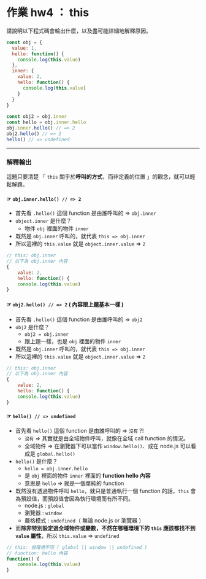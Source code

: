 # 作業 hw4 ： this

請說明以下程式碼會輸出什麼，以及盡可能詳細地解釋原因。

```javascript
const obj = {
  value: 1,
  hello: function() {
    console.log(this.value)
  },
  inner: {
    value: 2,
    hello: function() {
      console.log(this.value)
    }
  }
}
  
const obj2 = obj.inner
const hello = obj.inner.hello
obj.inner.hello() // => 2
obj2.hello() // => 2
hello() // => undefined
```

---

### 解釋輸出

這題只要清楚 「 `this` 關乎於**呼叫的方式**，而非定義的位置 」的觀念，就可以輕鬆解題。

#### ☞ `obj.inner.hello() // => 2`

- 首先看 `.hello()` 這個 function 是由誰呼叫的 => `obj.inner`
- `object.inner` 是什麼？ 
    - 物件 `obj` 裡面的物件 `inner`
- 既然是 `obj.inner` 呼叫的，就代表 `this => obj.inner`
- 所以這裡的 `this.value` 就是 `object.inner.value` => `2`

```javascript
// this: obj.inner
// 以下為 obj.inner 內容
{
    value: 2, 
    hello: function() {
    console.log(this.value)
}
```

#### ☞ `obj2.hello() // => 2` ( 內容跟上題基本一樣 )

- 首先看 `.hello()` 這個 function 是由誰呼叫的 => `obj2`
- `obj2` 是什麼？ 
    - `obj2 = obj.inner` 
    - 跟上題一樣，也是 `obj` 裡面的物件 `inner`
- 既然是 `obj.inner` 呼叫的，就代表 `this => obj.inner`
- 所以這裡的 `this.value` 就是 `object.inner.value` => `2`


```javascript
// this: obj.inner
// 以下為 obj.inner 內容
{
    value: 2, 
    hello: function() {
    console.log(this.value)
}
```

#### ☞ `hello() // => undefined`

- 首先看 `hello()` 這個 function 是由誰呼叫的 => `沒有` ?!
    - `沒有` => 其實就是由全域物件呼叫，就像在全域 call function 的情況。
    - 全域物件 => 在瀏覽器下可以當作 `window.hello()`、或在 node.js 可以看成是 `global.hello()`
- `hello()` 是什麼？ 
    - `hello = obj.inner.hello`
    - 是 `obj` 裡面的物件 `inner` 裡面的 **function hello 內容**
    - 意思是 `hello` => 就是一個單純的 function 
- 既然沒有透過物件呼叫 `hello`，就只是普通執行一個 function 的話，`this` 會為預設值，而預設值會因為執行環境而有所不同。
    - node.js : `global`
    - 瀏覽器 : `window`
    - 嚴格模式 : `undefined`（ 無論 node.js or 瀏覽器 ）
- 而**除非特別設定過全域物件或變數，不然在哪種環境下的 `this` 應該都找不到 `value` 屬性**，所以 `this.value` => `undefined`

```javascript
// this: 視環境不同 ( global || window || undefined )
// function: hello 內容
function() {
    console.log(this.value)
}
```

